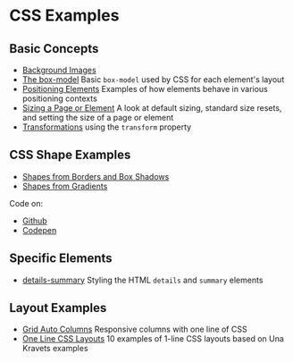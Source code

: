 # CSS Examples

## Basic Concepts

- [Background Images](./bg-images/)
- [The box-model](https://janegca.github.io/examples/css/box-model/box-model.html)
  Basic `box-model` used by CSS for each element's layout
- [Positioning Elements](https://janegca.github.io/examples/css/positioning/)
  Examples of how elements behave in various positioning contexts
- [Sizing a Page or Element](https://janegca.github.io/examples/css/sizing) A
  look at default sizing, standard size resets, and setting the size of a page
  or element
- [Transformations](https://janegca.github.io/examples/css/transformations/)
  using the `transform` property

## CSS Shape Examples

- [Shapes from Borders and Box Shadows](https://janegca.github.io/examples/css/shapes/index.html)
- [Shapes from Gradients](https://janegca.github.io/examples/css/shapes/gradient-shapes.html)

Code on:

- [Github](https://github.com/janegca/examples/tree/main/css/shapes)
- [Codepen](https://codepen.io/collection/XKjdNk)

## Specific Elements

- [details-summary](https://janegca.github.io/examples/css/details-summary/details-summary.html)
  Styling the HTML `details` and `summary` elements

## Layout Examples

- [Grid Auto Columns](https://janegca.github.io/examples/css/grid-auto-cols/grid-auto-cols.html)
  Responsive columns with one line of CSS
- [One Line CSS Layouts](https://janegca.github.io/examples/css/1-line-layouts/1-line-layouts.html)
  10 examples of 1-line CSS layouts based on Una Kravets examples
